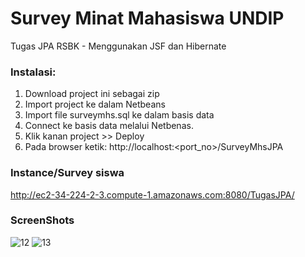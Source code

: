 # Survey Minat Mahasiswa UNDIP
Tugas JPA RSBK - Menggunakan JSF dan Hibernate

### Instalasi:
1. Download project ini sebagai zip
2. Import project ke dalam Netbeans
3. Import file surveymhs.sql ke dalam basis data
4. Connect ke basis data melalui Netbenas.
4. Klik kanan project >> Deploy
5. Pada browser ketik: http://localhost:<port_no>/SurveyMhsJPA

### Instance/Survey siswa
http://ec2-34-224-2-3.compute-1.amazonaws.com:8080/TugasJPA/

### ScreenShots
![12](https://user-images.githubusercontent.com/38350704/84104759-a0c33d00-aa40-11ea-8673-b3bb7e071268.png)
![13](https://user-images.githubusercontent.com/38350704/84104770-a6b91e00-aa40-11ea-8054-ea05828d58c4.png)
